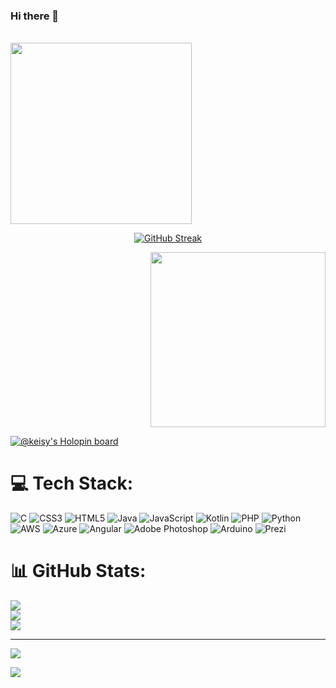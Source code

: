 ### Hi there 👋

<!--
**Keisynascimento/Keisynascimento** is a ✨ _special_ ✨ repository because its `README.md` (this file) appears on your GitHub profile.
-->

<br>
   <img width="290px"src="https://user-images.githubusercontent.com/100332282/202208208-a983e396-db5b-4032-a816-5a22e311a8df.gif">
   
 <div align="center">
 
   [![GitHub Streak](https://streak-stats.demolab.com/?user=Keisynascimento&theme=violet-dark)](https://git.io/streak-stats)
   
</div>


<p align="right">
<img width="280px"src="https://i.pinimg.com/originals/36/36/26/363626108468d89388b7873ccacc3a92.gif">  
</p>


 [![@keisy's Holopin board](https://holopin.me/keisy)](https://holopin.io/@keisy)


# 💻 Tech Stack:
![C](https://img.shields.io/badge/c-%2300599C.svg?style=for-the-badge&logo=c&logoColor=white) ![CSS3](https://img.shields.io/badge/css3-%231572B6.svg?style=for-the-badge&logo=css3&logoColor=white) ![HTML5](https://img.shields.io/badge/html5-%23E34F26.svg?style=for-the-badge&logo=html5&logoColor=white) ![Java](https://img.shields.io/badge/java-%23ED8B00.svg?style=for-the-badge&logo=java&logoColor=white) ![JavaScript](https://img.shields.io/badge/javascript-%23323330.svg?style=for-the-badge&logo=javascript&logoColor=%23F7DF1E) ![Kotlin](https://img.shields.io/badge/kotlin-%230095D5.svg?style=for-the-badge&logo=kotlin&logoColor=white) ![PHP](https://img.shields.io/badge/php-%23777BB4.svg?style=for-the-badge&logo=php&logoColor=white) ![Python](https://img.shields.io/badge/python-3670A0?style=for-the-badge&logo=python&logoColor=ffdd54) ![AWS](https://img.shields.io/badge/AWS-%23FF9900.svg?style=for-the-badge&logo=amazon-aws&logoColor=white) ![Azure](https://img.shields.io/badge/azure-%230072C6.svg?style=for-the-badge&logo=azure-devops&logoColor=white) ![Angular](https://img.shields.io/badge/angular-%23DD0031.svg?style=for-the-badge&logo=angular&logoColor=white) ![Adobe Photoshop](https://img.shields.io/badge/adobephotoshop-%2331A8FF.svg?style=for-the-badge&logo=adobephotoshop&logoColor=white) ![Arduino](https://img.shields.io/badge/-Arduino-00979D?style=for-the-badge&logo=Arduino&logoColor=white) ![Prezi](https://img.shields.io/badge/Prezi-%23000000.svg?style=for-the-badge&logo=Prezi&logoColor=white)
# 📊 GitHub Stats:
![](https://github-readme-stats.vercel.app/api?username=Keisynascimento&theme=dark&hide_border=false&include_all_commits=true&count_private=true)<br/>
![](https://github-readme-streak-stats.herokuapp.com/?user=Keisynascimento&theme=dark&hide_border=false)<br/>
![](https://github-readme-stats.vercel.app/api/top-langs/?username=Keisynascimento&theme=dark&hide_border=false&include_all_commits=true&count_private=true&layout=compact)

---
[![](https://visitcount.itsvg.in/api?id=Keisynascimento&icon=3&color=12)](https://visitcount.itsvg.in)

![](https://komarev.com/ghpvc/?username=Keisynascimento)

<!-- Proudly created with GPRM ( https://gprm.itsvg.in ) -->
